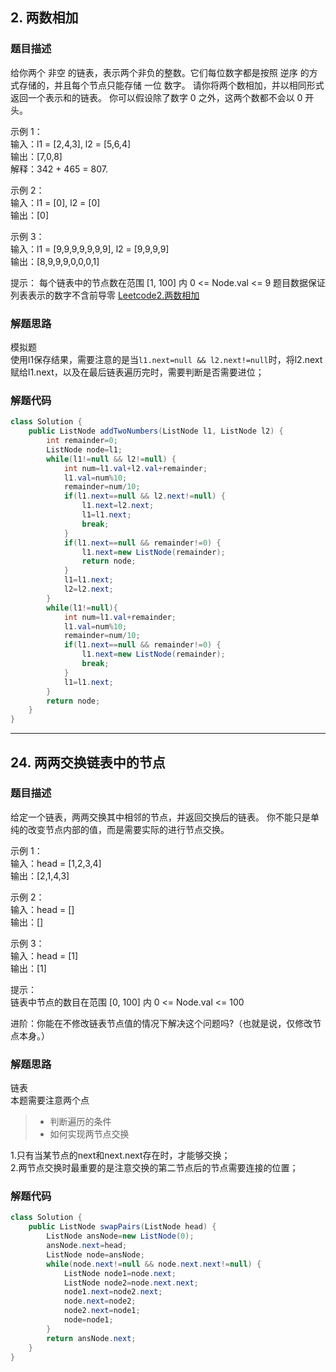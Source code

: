## 2. 两数相加
### **题目描述**
给你两个 非空 的链表，表示两个非负的整数。它们每位数字都是按照 逆序 的方式存储的，并且每个节点只能存储 一位 数字。
请你将两个数相加，并以相同形式返回一个表示和的链表。
你可以假设除了数字 0 之外，这两个数都不会以 0 开头。

示例 1：  
输入：l1 = [2,4,3], l2 = [5,6,4]  
输出：[7,0,8]  
解释：342 + 465 = 807.  

示例 2：  
输入：l1 = [0], l2 = [0]  
输出：[0]  

示例 3：  
输入：l1 = [9,9,9,9,9,9,9], l2 = [9,9,9,9]  
输出：[8,9,9,9,0,0,0,1]  

提示：
每个链表中的节点数在范围 [1, 100] 内
0 <= Node.val <= 9
题目数据保证列表表示的数字不含前导零
[Leetcode2.两数相加](https://leetcode-cn.com/problems/add-two-numbers/)
### **解题思路**
模拟题  
使用l1保存结果，需要注意的是当`l1.next=null && l2.next!=null`时，将l2.next赋给l1.next，以及在最后链表遍历完时，需要判断是否需要进位；
### **解题代码**
```java
class Solution {
    public ListNode addTwoNumbers(ListNode l1, ListNode l2) {
        int remainder=0;
        ListNode node=l1;
        while(l1!=null && l2!=null) {
            int num=l1.val+l2.val+remainder;
            l1.val=num%10;
            remainder=num/10;
            if(l1.next==null && l2.next!=null) {
                l1.next=l2.next;
                l1=l1.next;
                break;
            }
            if(l1.next==null && remainder!=0) {
                l1.next=new ListNode(remainder);
                return node;
            }
            l1=l1.next;
            l2=l2.next;
        }
        while(l1!=null){
            int num=l1.val+remainder;
            l1.val=num%10;
            remainder=num/10;
            if(l1.next==null && remainder!=0) {
                l1.next=new ListNode(remainder);
                break;
            }
            l1=l1.next;
        }
        return node;
    }
}
```
------
## 24. 两两交换链表中的节点

### **题目描述**
给定一个链表，两两交换其中相邻的节点，并返回交换后的链表。
你不能只是单纯的改变节点内部的值，而是需要实际的进行节点交换。

示例 1：  
输入：head = [1,2,3,4]  
输出：[2,1,4,3]  

示例 2：  
输入：head = []  
输出：[]  

示例 3：  
输入：head = [1]  
输出：[1]  
 
提示：  
链表中节点的数目在范围 [0, 100] 内
0 <= Node.val <= 100

进阶：你能在不修改链表节点值的情况下解决这个问题吗?（也就是说，仅修改节点本身。）  
### **解题思路**
链表  
本题需要注意两个点
> - 判断遍历的条件  
> - 如何实现两节点交换  

1.只有当某节点的next和next.next存在时，才能够交换；  
2.两节点交换时最重要的是注意交换的第二节点后的节点需要连接的位置；
### **解题代码**
```java
class Solution {
    public ListNode swapPairs(ListNode head) {
        ListNode ansNode=new ListNode(0);
        ansNode.next=head;
        ListNode node=ansNode;
        while(node.next!=null && node.next.next!=null) {
            ListNode node1=node.next;
            ListNode node2=node.next.next;
            node1.next=node2.next;
            node.next=node2;
            node2.next=node1;
            node=node1;
        }
        return ansNode.next;
    }
}
```
